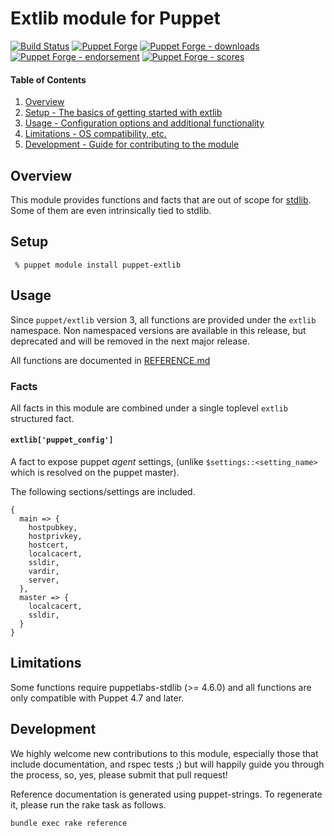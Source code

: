 # Extlib module for Puppet

[![Build Status](https://travis-ci.org/voxpupuli/puppet-extlib.png?branch=master)](https://travis-ci.org/voxpupuli/puppet-extlib)
[![Puppet Forge](https://img.shields.io/puppetforge/v/puppet/extlib.svg)](https://forge.puppetlabs.com/puppet/extlib)
[![Puppet Forge - downloads](https://img.shields.io/puppetforge/dt/puppet/extlib.svg)](https://forge.puppetlabs.com/puppet/extlib)
[![Puppet Forge - endorsement](https://img.shields.io/puppetforge/e/puppet/extlib.svg)](https://forge.puppetlabs.com/puppet/extlib)
[![Puppet Forge - scores](https://img.shields.io/puppetforge/f/puppet/extlib.svg)](https://forge.puppetlabs.com/puppet/extlib)

#### Table of Contents

1. [Overview](#overview)
2. [Setup - The basics of getting started with extlib](#setup)
3. [Usage - Configuration options and additional functionality](#usage)
4. [Limitations - OS compatibility, etc.](#limitations)
5. [Development - Guide for contributing to the module](#development)

## Overview

This module provides functions and facts that are out of scope for [stdlib](https://github.com/puppetlabs/puppetlabs-stdlib).
Some of them are even intrinsically tied to stdlib.

## Setup

```console
 % puppet module install puppet-extlib
```

## Usage

Since `puppet/extlib` version 3, all functions are provided under the `extlib` namespace.
Non namespaced versions are available in this release, but deprecated and will be removed in the next major release.

All functions are documented in [REFERENCE.md](REFERENCE.md)

### Facts

All facts in this module are combined under a single toplevel `extlib` structured fact.

#### `extlib['puppet_config']`

A fact to expose puppet *agent* settings, (unlike `$settings::<setting_name>` which is resolved on the puppet master).

The following sections/settings are included.

```
{
  main => {
    hostpubkey,
    hostprivkey,
    hostcert,
    localcacert,
    ssldir,
    vardir,
    server,
  },
  master => {
    localcacert,
    ssldir,
  }
}
```

## Limitations

Some functions require puppetlabs-stdlib (>= 4.6.0) and all functions are only compatible with Puppet 4.7 and later.

## Development

We highly welcome new contributions to this module, especially those that
include documentation, and rspec tests ;) but will happily guide you through
the process, so, yes, please submit that pull request!

Reference documentation is generated using puppet-strings.
To regenerate it, please run the rake task as follows.

```console
bundle exec rake reference
```
